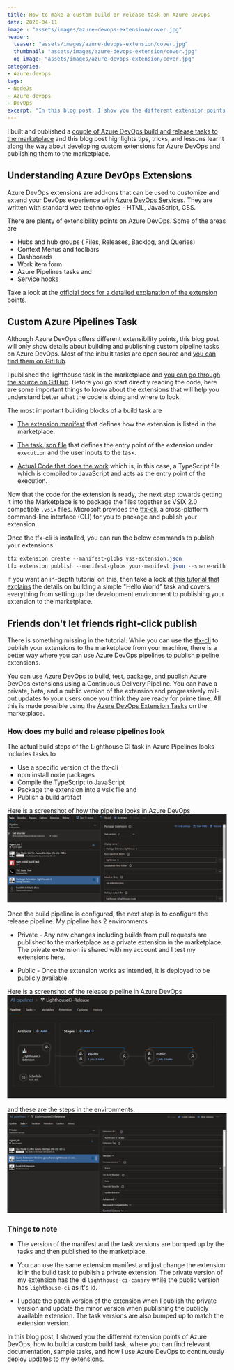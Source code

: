 ```yaml
---
title: How to make a custom build or release task on Azure DevOps
date: 2020-04-11
image : "assets/images/azure-devops-extension/cover.jpg"
header:
  teaser: "assets/images/azure-devops-extension/cover.jpg"
  thumbnail: "assets/images/azure-devops-extension/cover.jpg"
  og_image: "assets/images/azure-devops-extension/cover.jpg"
categories:
- Azure-devops
tags:
- NodeJs
- Azure-devops
- DevOps
excerpt: "In this blog post, I show you the different extension points of Azure DevOps, how to build a custom build task and how I use Azure DevOps to continuously deploy updates to your extensions."
---
```


I built and published a [couple of Azure DevOps build and release tasks to the marketplace](https://marketplace.visualstudio.com/publishers/gurucharan) and this blog post highlights tips, tricks, and lessons learnt along the way about developing custom extensions for Azure DevOps and publishing them to the marketplace.

## Understanding Azure DevOps Extensions

Azure DevOps extensions are add-ons that can be used to customize and extend your DevOps experience with [Azure DevOps Services](https://azure.microsoft.com/en-in/services/devops/). They are written with standard web technologies - HTML, JavaScript, CSS.

There are plenty of extensibility points on Azure DevOps. Some of the areas are

- Hubs and hub groups ( Files, Releases, Backlog, and Queries)
- Context Menus and toolbars
- Dashboards
- Work item form
- Azure Pipelines tasks and
- Service hooks

Take a look at the [official docs for a detailed explanation of the extension points](https://docs.microsoft.com/en-us/azure/devops/extend/reference/targets/overview?view=azure-devops).

## Custom Azure Pipelines Task

Although Azure DevOps offers different extensibility points, this blog post will only show details about building and publishing custom pipeline tasks on Azure DevOps. Most of the inbuilt tasks are open source and [you can find them on GitHub](https://github.com/microsoft/azure-pipelines-tasks).

I published the lighthouse task in the marketplace and [you can go through the source on GitHub](https://github.com/GuruCharan94/azure-devops-extensions/tree/master/lighthouse-ci). Before you go start directly reading the code, here are some important things to know about the extensions that will help you understand better what the code is doing and where to look.

The most important building blocks of a build task are

- [The extension manifest](https://github.com/GuruCharan94/azure-devops-extensions/blob/master/lighthouse-ci/vss-extension.json) that defines how the extension is listed in the marketplace.
  
- [The task.json file](https://github.com/GuruCharan94/azure-devops-extensions/blob/master/lighthouse-ci/lighthouse-ci-build-task/task.json) that defines the entry point of the extension under `execution` and the user inputs to the task.

- [Actual Code that does the work](https://github.com/GuruCharan94/azure-devops-extensions/blob/master/lighthouse-ci/lighthouse-ci-build-task/src/lighthouse-ci.ts) which is, in this case, a TypeScript file which is compiled to JavaScript and acts as the entry point of the execution.

Now that the code for the extension is ready, the next step towards getting it into the Marketplace is to package the files together as VSIX 2.0 compatible `.vsix` files. Microsoft provides the [tfx-cli](https://github.com/microsoft/tfs-cli), a cross-platform command-line interface (CLI) for you to package and publish your extension.

Once the tfx-cli is installed, you can run the below commands to publish your extensions.

```powershell
tfx extension create --manifest-globs vss-extension.json
tfx extension publish --manifest-globs your-manifest.json --share-with yourOrganization
```

If you want an in-depth tutorial on this, then take a look at [this tutorial that explains](https://docs.microsoft.com/en-us/azure/devops/extend/develop/add-build-task?view=azure-devops) the details on building a simple "Hello World" task and covers everything from setting up the development environment to publishing your extension to the marketplace.

## Friends don't let friends right-click publish

There is something missing in the tutorial. While you can use the [tfx-cli](https://github.com/microsoft/tfs-cli) to publish your extensions to the marketplace from your machine, there is a better way where you can use Azure DevOps pipelines to publish pipeline extensions.

You can use Azure DevOps to build, test, package, and publish Azure DevOps extensions using a Continuous Delivery Pipeline. You can have a private, beta, and a public version of the extension and progressively roll-out updates to your users once you think they are ready for prime time. All this is made possible using the [Azure DevOps Extension Tasks](https://marketplace.visualstudio.com/items?itemName=ms-devlabs.vsts-developer-tools-build-tasks) on the marketplace.

### How does my build and release pipelines look

The actual build steps of the Lighthouse CI task in Azure Pipelines looks includes tasks to

- Use a specific version of the tfx-cli
- npm install node packages
- Compile the TypeScript to JavaScript
- Package the extension into a vsix file and
- Publish a build artifact

Here is a screenshot of how the pipeline looks in Azure DevOps ![Screenshot of Build Pipeline](/assets/images/azure-devops-extension/extension-build.png)

Once the build pipeline is configured, the next step is to configure the release pipeline. My pipeline has 2 environments

- Private - Any new changes including builds from pull requests are published to the marketplace as a private extension in the marketplace. The private extension is shared with my account and I test my extensions here.

- Public - Once the extension works as intended, it is deployed to be publicly available.

Here is a screenshot of the release pipeline in Azure DevOps
![Release Pipeline](/assets/images/azure-devops-extension/release-envs.png)

and these are the steps in the environments.
![Release Pipeline](/assets/images/azure-devops-extension/release-pipeline.png)

### Things to note

- The version of the manifest and the task versions are bumped up by the tasks and then published to the marketplace.

- You can use the same extension manifest and just change the extension id in the build task to publish a private extension. The private version of my extension has the id `lighthouse-ci-canary` while the public version has `lighthouse-ci` as it's id.

- I update the patch version of the extension when I publish the private version and update the minor version when publishing the publicly available extension. The task versions are also bumped up to match the extension version.

In this blog post, I showed you the different extension points of Azure DevOps, how to build a custom build task, where you can find relevant documentation, sample tasks, and how I use Azure DevOps to continuously deploy updates to my extensions.

